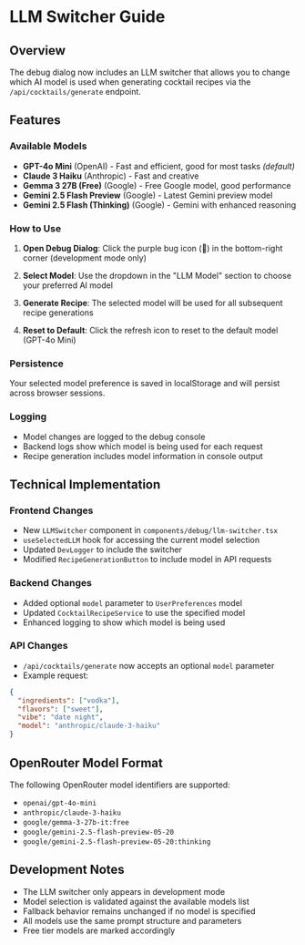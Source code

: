 # LLM Switcher Guide

## Overview
The debug dialog now includes an LLM switcher that allows you to change which AI model is used when generating cocktail recipes via the `/api/cocktails/generate` endpoint.

## Features

### Available Models
- **GPT-4o Mini** (OpenAI) - Fast and efficient, good for most tasks *(default)*
- **Claude 3 Haiku** (Anthropic) - Fast and creative
- **Gemma 3 27B (Free)** (Google) - Free Google model, good performance
- **Gemini 2.5 Flash Preview** (Google) - Latest Gemini preview model
- **Gemini 2.5 Flash (Thinking)** (Google) - Gemini with enhanced reasoning


### How to Use

1. **Open Debug Dialog**: Click the purple bug icon (🐛) in the bottom-right corner (development mode only)

2. **Select Model**: Use the dropdown in the "LLM Model" section to choose your preferred AI model

3. **Generate Recipe**: The selected model will be used for all subsequent recipe generations

4. **Reset to Default**: Click the refresh icon to reset to the default model (GPT-4o Mini)

### Persistence
Your selected model preference is saved in localStorage and will persist across browser sessions.

### Logging
- Model changes are logged to the debug console
- Backend logs show which model is being used for each request
- Recipe generation includes model information in console output

## Technical Implementation

### Frontend Changes
- New `LLMSwitcher` component in `components/debug/llm-switcher.tsx`
- `useSelectedLLM` hook for accessing the current model selection
- Updated `DevLogger` to include the switcher
- Modified `RecipeGenerationButton` to include model in API requests

### Backend Changes
- Added optional `model` parameter to `UserPreferences` model
- Updated `CocktailRecipeService` to use the specified model
- Enhanced logging to show which model is being used

### API Changes
- `/api/cocktails/generate` now accepts an optional `model` parameter
- Example request:
```json
{
  "ingredients": ["vodka"],
  "flavors": ["sweet"],
  "vibe": "date night",
  "model": "anthropic/claude-3-haiku"
}
```

## OpenRouter Model Format
The following OpenRouter model identifiers are supported:
- `openai/gpt-4o-mini`
- `anthropic/claude-3-haiku`
- `google/gemma-3-27b-it:free`
- `google/gemini-2.5-flash-preview-05-20`
- `google/gemini-2.5-flash-preview-05-20:thinking`


## Development Notes
- The LLM switcher only appears in development mode
- Model selection is validated against the available models list
- Fallback behavior remains unchanged if no model is specified
- All models use the same prompt structure and parameters
- Free tier models are marked accordingly 